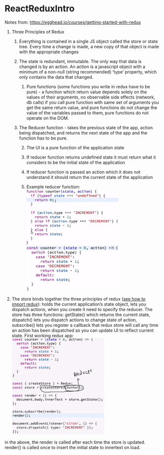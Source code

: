 # ReactReduxIntro
Notes from: https://egghead.io/courses/getting-started-with-redux

1. Three Principles of Redux

    1. Everything is contained in a single JS object called the store or state tree. Every time a change is made, a new copy of that object is made with the appropriate changes

    2. The state is redundant, immutable. The only way that data is changed is by an action. An action is a javascript object with a minimum of a non-null (string recommended) ‘type’ property, which only contains the data that changed.

        1. Pure functions (some functions you write in redux have to be pure) - a function which return value depends solely on the values of their arguments, no observable side effects (network, db calls) if you call pure function with same set of arguments you get the same return value, and pure functions do not change the value of the variables passed to them, pure functions do not operate on the DOM.

    3. The Reducer function - takes the previous state of the app, action being dispatched, and returns the next state of the app and the function has to be pure. 

        2. The UI is a pure function of the application state

        3. If reducer function returns undefined state it must return what it considers to be the initial state of the application

        4. If reducer function is passed an action which it does not understand it should return the current state of the application

        5. Example reducer function:                               <img src="images/image_0.png" alt="Drawing" style="width: 300px;"/><img src="images/image_1.png" alt="Drawing" style="width: 300px;"/>

2. The store binds together the three principles of redux ([see how to import redux](https://egghead.io/lessons/react-redux-store-methods-getstate-dispatch-and-subscribe)): holds the current application’s state object, lets you dispatch actions, when you create it need to specify the reducer. The store has three functions: getState() which returns the current state, dispatch() lets you dispatch actions to change state of action, subscribe() lets you register a callback that redux store will call any time an action has been dispatched so you can update UI to reflect current state. First working redux app:<img src="images/image_2.png" alt="Drawing" style="width: 300px;"/>

in the above, the render is called after each time the store is updated. render() is called once to insert the initial state to innertext on load.


